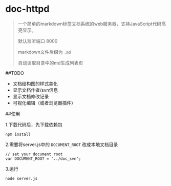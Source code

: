 doc-httpd
=========

>一个简单的markdown标签文档系统的web服务器，支持JavaScript代码高亮显示。
>
>默认监听端口 8000
>
>markdown文件后缀为 `.md`
>
>自动读取目录中的md生成列表页

##TODO

- 文档结构图的样式美化
- 显示文档作者/svn信息
- 显示文档修改记录
- 可视化编辑（或者浏览器插件）

##使用

1.下载代码后，先下载依赖包

	npm install


2.需要将server.js中的 `DOCUMENT_ROOT` 改成本地文档目录

	// set your document root
	var DOCUMENT_ROOT = '../doc_svn';

3.运行

	node server.js

